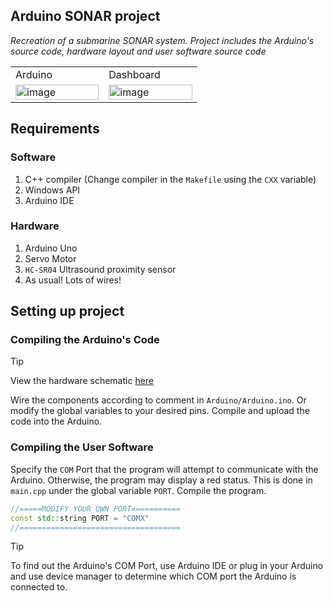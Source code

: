 ## Arduino SONAR project

_Recreation of a submarine SONAR system. Project includes the Arduino's source code, hardware layout and user software source code_

<table width="100%">
    <tr width="100%"> 
        <td width="33%">Arduino</td>
        <td width="33%">Dashboard</td>
    </tr>
    <tr> 
        <td>
            <img width="100%" alt="image" src="https://github.com/user-attachments/assets/89f9185f-b3cd-4bdf-bdeb-e0ff40ca118a" />
        </td>
        <td>
            <img width="100%" alt="image" src="https://github.com/user-attachments/assets/ce273748-4357-420c-8913-1739cc47cafc" />
        </td>
    </tr>
</table>

## Requirements

### Software
1. C++ compiler (Change compiler in the `Makefile` using the `CXX` variable)
2. Windows API
3. Arduino IDE

### Hardware 
1. Arduino Uno
2. Servo Motor
3. `HC-SR04` Ultrasound proximity sensor
4. As usual! Lots of wires!
## Setting up project

### Compiling the Arduino's Code

> [!TIP]
> View the hardware schematic [here](https://www.tinkercad.com/things/3Z7AwWb3J9N-arduino-sonar?sharecode=FVrB-NFXI3Xmc8mkWua5r6s-1oXGtLLmNKCZMzZmYlg)

Wire the components according to comment in `Arduino/Arduino.ino`. Or modify the global variables to your desired pins. Compile and upload the code into the Arduino.

### Compiling the User Software
Specify the `COM` Port that the program will attempt to communicate with the Arduino. Otherwise, the program may display a red status. This is done in `main.cpp` under the global variable `PORT`. Compile the program. 

```c++
//=====MODIFY YOUR OWN PORT===========
const std::string PORT = "COMX"
//====================================
```

> [!TIP]
> To find out the Arduino's COM Port, use Arduino IDE or plug in your Arduino and use device manager to determine which COM port the Arduino is connected to.
